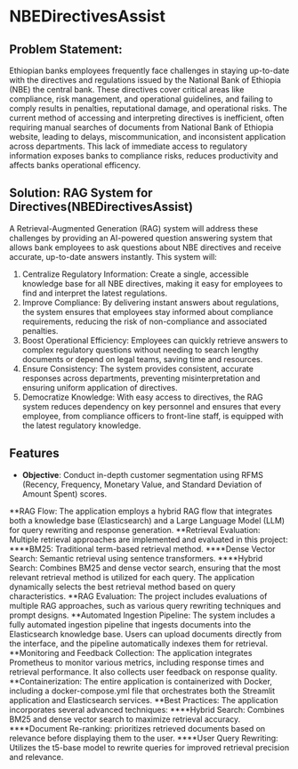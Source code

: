 # NBEDirectivesAssist

## Problem Statement:
Ethiopian banks employees frequently face challenges in staying up-to-date with the directives and regulations issued by the National Bank of Ethiopia (NBE) the central bank. These directives cover critical areas like compliance, risk management, and operational guidelines, and failing to comply results in penalties, reputational damage, and operational risks. The current method of accessing and interpreting directives is inefficient, often requiring manual searches of documents from National Bank of Ethiopia website, leading to delays, miscommunication, and inconsistent application across departments. This lack of immediate access to regulatory information exposes banks to compliance risks, reduces productivity and affects banks operational efficency.
## Solution: RAG System for Directives(NBEDirectivesAssist)
A Retrieval-Augmented Generation (RAG) system will address these challenges by providing an AI-powered question answering system that allows bank employees to ask questions about NBE directives and receive accurate, up-to-date answers instantly. This system will:
1. Centralize Regulatory Information: Create a single, accessible knowledge base for all NBE directives, making it easy for employees to find and interpret the latest regulations.
2. Improve Compliance: By delivering instant answers about regulations, the system ensures that employees stay informed about compliance requirements, reducing the risk of non-compliance and associated penalties.
3. Boost Operational Efficiency: Employees can quickly retrieve answers to complex regulatory questions without needing to search lengthy documents or depend on legal teams, saving time and resources.
4. Ensure Consistency: The system provides consistent, accurate responses across departments, preventing misinterpretation and ensuring uniform application of directives.
5. Democratize Knowledge: With easy access to directives, the RAG system reduces dependency on key personnel and ensures that every employee, from compliance officers to front-line staff, is equipped with the latest regulatory knowledge.
## Features
- **Objective**: Conduct in-depth customer segmentation using RFMS (Recency, Frequency, Monetary Value, and Standard Deviation of Amount Spent) scores.

**RAG Flow: The application employs a hybrid RAG flow that integrates both a knowledge base (Elasticsearch) and a Large Language Model (LLM) for query rewriting and response generation.
**Retrieval Evaluation: Multiple retrieval approaches are implemented and evaluated in this project:
****BM25: Traditional term-based retrieval method.
****Dense Vector Search: Semantic retrieval using sentence transformers.
****Hybrid Search: Combines BM25 and dense vector search, ensuring that the most relevant retrieval method is utilized for each query.
The application dynamically selects the best retrieval method based on query characteristics.
**RAG Evaluation: The project includes evaluations of multiple RAG approaches, such as various query rewriting techniques and prompt designs.
**Automated Ingestion Pipeline: The system includes a fully automated ingestion pipeline that ingests documents into the Elasticsearch knowledge base. Users can upload documents directly from the interface, and the pipeline automatically indexes them for retrieval.
**Monitoring and Feedback Collection: The application integrates Prometheus to monitor various metrics, including response times and retrieval performance. It also collects user feedback on response quality.
**Containerization: The entire application is containerized with Docker, including a docker-compose.yml file that orchestrates both the Streamlit application and Elasticsearch services. 
**Best Practices: The application incorporates several advanced techniques:
****Hybrid Search: Combines BM25 and dense vector search to maximize retrieval accuracy.
****Document Re-ranking: prioritizes retrieved documents based on relevance before displaying them to the user.
****User Query Rewriting: Utilizes the t5-base model to rewrite queries for improved retrieval precision and relevance.


